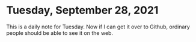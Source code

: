# Tuesday, September 28, 2021
This is a daily note for Tuesday. Now if I can get it over to Github, ordinary people should be able to see it on the web.